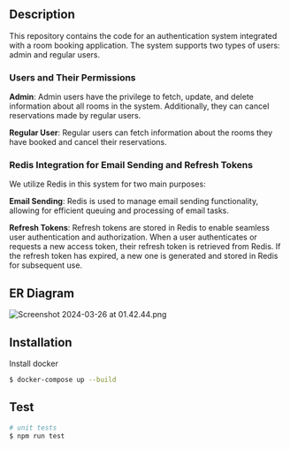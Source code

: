 ## Description

This repository contains the code for an authentication system integrated with a room booking application. The system supports two types of users: admin and regular users.

### Users and Their Permissions
**Admin**: Admin users have the privilege to fetch, update, and delete information about all rooms in the system. Additionally, they can cancel reservations made by regular users.

**Regular User**: Regular users can fetch information about the rooms they have booked and cancel their reservations.

### Redis Integration for Email Sending and Refresh Tokens
We utilize Redis in this system for two main purposes:

**Email Sending**: Redis is used to manage email sending functionality, allowing for efficient queuing and processing of email tasks.

**Refresh Tokens**: Refresh tokens are stored in Redis to enable seamless user authentication and authorization. When a user authenticates or requests a new access token, their refresh token is retrieved from Redis. If the refresh token has expired, a new one is generated and stored in Redis for subsequent use.

## ER Diagram

![Screenshot 2024-03-26 at 01.42.44.png](..%2FScreenshot%202024-03-26%20at%2001.42.44.png)

## Installation
Install docker 

```bash
$ docker-compose up --build
```

## Test

```bash
# unit tests
$ npm run test
```

